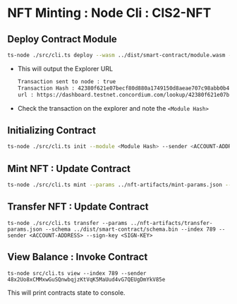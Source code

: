 # NFT Minting : Node Cli : CIS2-NFT

## Deploy Contract Module

```bash
ts-node ./src/cli.ts deploy --wasm ../dist/smart-contract/module.wasm --sender <ACCOUNT-ADDRESS> --sign-key <SIGN-KEY>
```

- This will output the Explorer URL
  ```bash
  Transaction sent to node : true
  Transaction Hash : 42380f621e07becf80d880a1749150d8aeae707c98abb0b42f8228ed3e0801aa
  url : https://dashboard.testnet.concordium.com/lookup/42380f621e07becf80d880a1749150d8aeae707c98abb0b42f8228ed3e0801aa
  ```
- Check the transaction on the explorer and note the `<Module Hash>`

## Initializing Contract

```bash
ts-node ./src/cli.ts init --module <Module Hash> --sender <ACCOUNT-ADDRESS> --sign-key <SIGN-KEY>
```

## Mint NFT : Update Contract
```bash
ts-node ./src/cli.ts mint --params ../nft-artifacts/mint-params.json --schema ../dist/smart-contract/schema.bin --index 789 --sender <ACCOUNT-ADDRESS> --sign-key <SIGN-KEY>
```

## Transfer NFT : Update Contract
```
ts-node ./src/cli.ts transfer --params ../nft-artifacts/transfer-params.json --schema ../dist/smart-contract/schema.bin --index 789 --sender <ACCOUNT-ADDRESS> --sign-key <SIGN-KEY>
```

## View Balance : Invoke Contract
```
ts-node src/cli.ts view --index 789 --sender 48x2Uo8xCMMxwGuSQnwbqjzKtVqK5MaUud4vG7QEUgDmYkV85e
```
This will print contracts state to console. 